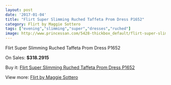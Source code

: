 ```yaml
---
layout: post
date: '2017-01-04'
title: "Flirt Super Slimming Ruched Taffeta Prom Dress P1652"
category: Flirt by Maggie Sottero
tags: ["evening","slimming","super","dresses","ruched"]
image: http://www.princessan.com/5428-thickbox_default/flirt-super-slimming-ruched-taffeta-prom-dress-p1652.jpg
---
```

Flirt Super Slimming Ruched Taffeta Prom Dress P1652

On Sales: **$318.2915**
<a href="https://www.princessan.com/en/flirt-by-maggie-sottero/2504-flirt-super-slimming-ruched-taffeta-prom-dress-p1652.html"><amp-img layout="responsive" width="600" height="600" src="//www.princessan.com/5428-thickbox_default/flirt-super-slimming-ruched-taffeta-prom-dress-p1652.jpg" alt="Flirt Super Slimming Ruched Taffeta Prom Dress P1652 0" /></a>
<a href="https://www.princessan.com/en/flirt-by-maggie-sottero/2504-flirt-super-slimming-ruched-taffeta-prom-dress-p1652.html"><amp-img layout="responsive" width="600" height="600" src="//www.princessan.com/5429-thickbox_default/flirt-super-slimming-ruched-taffeta-prom-dress-p1652.jpg" alt="Flirt Super Slimming Ruched Taffeta Prom Dress P1652 1" /></a>
<a href="https://www.princessan.com/en/flirt-by-maggie-sottero/2504-flirt-super-slimming-ruched-taffeta-prom-dress-p1652.html"><amp-img layout="responsive" width="600" height="600" src="//www.princessan.com/5430-thickbox_default/flirt-super-slimming-ruched-taffeta-prom-dress-p1652.jpg" alt="Flirt Super Slimming Ruched Taffeta Prom Dress P1652 2" /></a>

Buy it: [Flirt Super Slimming Ruched Taffeta Prom Dress P1652](https://www.princessan.com/en/flirt-by-maggie-sottero/2504-flirt-super-slimming-ruched-taffeta-prom-dress-p1652.html "Flirt Super Slimming Ruched Taffeta Prom Dress P1652")

View more: [Flirt by Maggie Sottero](https://www.princessan.com/en/20-flirt-by-maggie-sottero "Flirt by Maggie Sottero")